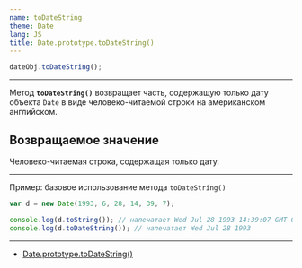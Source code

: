 ```yaml
---
name: toDateString
theme: Date
lang: JS
title: Date.prototype.toDateString()
---
```


```js
dateObj.toDateString();
```

---

Метод **`toDateString()`** возвращает часть, содержащую только дату объекта `Date` в виде человеко-читаемой строки на американском английском.

## Возвращаемое значение

Человеко-читаемая строка, содержащая только дату.

---

Пример: базовое использование метода `toDateString()`

```js
var d = new Date(1993, 6, 28, 14, 39, 7);

console.log(d.toString()); // напечатает Wed Jul 28 1993 14:39:07 GMT-0600 (PDT)
console.log(d.toDateString()); // напечатает Wed Jul 28 1993
```

---

- [Date.prototype.toDateString()](https://developer.mozilla.org/ru/docs/Web/JavaScript/Reference/Global_Objects/Date/toDateString)
